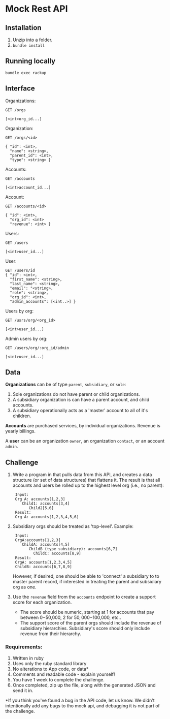 # Mock Rest API

## Installation
1. Unzip into a folder.
2. `bundle install`

## Running locally
```
bundle exec rackup
```

## Interface

Organizations:
```
GET /orgs

[<int>org_id...]
```
Organization:
```
GET /orgs/<id>

{ "id": <int>,
  "name": <string>,
  "parent_id": <int>,
  "type": <string> }
```
Accounts:
```
GET /accounts

[<int>account_id...]
```
Account:
```
GET /accounts/<id>

{ "id": <int>,
  "org_id": <int>
  "revenue": <int> }
```

Users:
```
GET /users

[<int>user_id...]
```

User:
```
GET /users/id
{ "id": <int>,
  "first_name": <string>,
  "last_name": <string>,
  "email": "<string>,
  "role": <string>,
  "org_id": <int>,
  "admin_accounts": [<int..>] }
```

Users by org:
```
GET /usrs/org/<org_id>

[<int>user_id...]
```
Admin users by org:
```
GET /users/org/:org_id/admin

[<int>user_id...]
```

## Data
**Organizations** can be of type `parent`, `subsidiary`, or `sole`:

1. Sole organizations do not have parent or child organizations.
2. A subsidiary organization is can have a parent account, and child accounts.
4. A subsidiary operationally acts as a 'master' account to all of it's children.

**Accounts** are purchased services, by individual organizations. Revenue is yearly billings.

A **user** can be an organization `owner`, an organization `contact`, or an account `admin`.

## Challenge

1. Write a program in that pulls data from this API, and creates a data structure (or set of data structures) that flattens it. The result is that all accounts and users be rolled up to the highest level org (i.e., no parent):

        
        Input:
        Org A: accounts[1,2,3]
           Child1: accounts[3,4]
              Child2[5,6]
        Result:
        Org A: accounts[1,2,3,4,5,6]
        
2. Subsidiary orgs should be treated as 'top-level'. Example:

        Input:
        OrgA:accounts[1,2,3]
           ChildA: accounts[4,5]
              ChildB (type subsidiary): accounts[6,7]
                ChildC: accounts[8,9]
        Result:
        OrgA: accounts[1,2,3,4,5]
        ChildB: accounts[6,7,8,9]
     However, if desired, one should be able to 'connect' a subsidiary to to master parent record, if interested in treating the parent and subsidiary org as one.
3. Use the `revenue` field from the `accounts` endpoint to create a support score for each organization.
    * The score should be numeric, starting at 1 for accounts that pay between $0-$50,000, 2 for $50,000-$100,000, etc..
    * The support score of the parent orgs should include the revenue of subsidiary hierarchies. Subsidiary's score should only include revenue from their hierarchy. 

### Requirements:
1. Written in ruby
2. Uses only the ruby standard library
3. No alterations to App code, or data*
4. Comments and readable code - explain yourself!
5. You have 1 week to complete the challenge.
6. Once completed, zip up the file, along with the generated JSON and send it in.

*If you think you've found a bug in the API code, let us know. We didn't intentionally add any bugs to tho mock api, and debugging it is not part of the challenge. 




 









